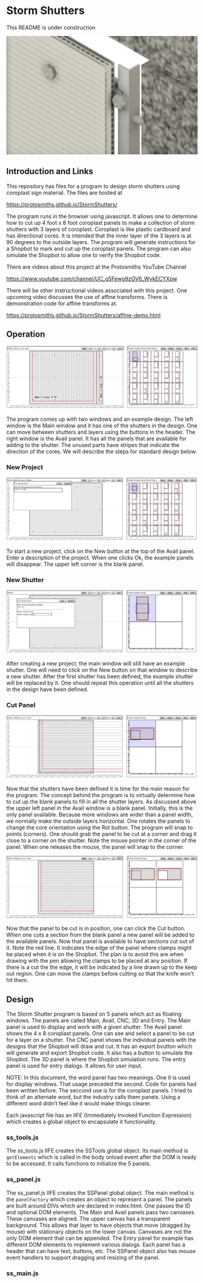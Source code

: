  # Storm Shutters
 
 This README is under construction
 
 ![](https://github.com/protosmiths/StormShutters/blob/master/Storm_Shutter_Assy.png)
 
 ## Introduction and Links
 
 This repository has files for a program to design storm shutters using coroplast sign material. The files are hosted at
 
 https://protosmiths.github.io/StormShutters/
 
 The program runs in the browser using javascript. It allows one to determine how to cut up 4 foot x 8 foot coroplast
 panels to make a collection of storm shutters with 3 layers of coroplast.  Coroplast is like plastic cardboard and has
 directional cores.  It is intended that the inner layer of the 3 layers is at 90 degrees to the outside layers.  The
 program will generate instructions for a Shopbot to mark and cut up the coroplast panels.  The program can also simulate
 the Shopbot to allow one to verify the Shopbot code.
 
 There are videos about this project at the Protosmiths YouTube Channel
 
 https://www.youtube.com/channel/UC_g5Fewg9zGV6_WykECYXpw
 
 There will be other instructional videos associated with this project.  One upcoming video discusses the use of affine
 transforms.  There is demonstration code for affine transforms at.
 
 https://protosmiths.github.io/StormShutters/affine-demo.html
 
 ## Operation
 
 ![](https://github.com/protosmiths/StormShutters/blob/master/screen.png)
 
 The program comes up with two windows and an example design.  The left window is the Main window and it has one of the shutters
 in the design.  One can move between shutters and layers using the buttons in the header.  The right window is the Avail panel.
 It has all the panels that are available for adding to the shutter.  The unused parts have stripes that indicate the direction
 of the cores.  We will describe the steps for standard design below.
 
 ### New Project
 
 ![](https://github.com/protosmiths/StormShutters/blob/master/NewProject.png)
 
 To start a new project, click on the New button at the top of the Avail panel. Enter a description of the project.
 When one clicks Ok, the example panels will disappear.  The upper left corner is the blank panel.
 
 ### New Shutter
 
 ![](https://github.com/protosmiths/StormShutters/blob/master/NewShutter.png)
 
 After creating a new project, the main window will still have an example shutter.  One will need to click on the New button on that window
 to describe a new shutter.  After the first shutter has been defined, the example shutter will be replaced by it.  One should repeat this 
 operation until all the shutters in the design have been defined.
 
 ### Cut Panel
 
 ![](https://github.com/protosmiths/StormShutters/blob/master/CutPanelSnap.png)
 
 Now that the shutters have been defined it is time for the main reason for the program.  The concept behind the program is to virtually
 determine how to cut up the blank panels to fill in all the shutter layers. As discussed above the upper left panel in the Avail window
 is a blank panel.  Initially, this is the only panel available.  Because more windows are wider than a panel width, we normally make
 the outside layers horizontal.  One rotates the panels to change the core orientation using the Rot button.  The program will snap to
 points (corners).  One should grab the panel to be cut at a corner and drag it close to a corner on the shutter.  Note the mouse pointer
 in the corner of the panel.  When one releases the mouse, the panel will snap to the corner.
 
 ![](https://github.com/protosmiths/StormShutters/blob/master/CutPanelAfter.png)
 
 Now that the panel to be cut is in position, one can click the Cut button.  When one cuts a section from the blank panel a new panel will
 be added to the available panels.  Now that panel is available to have sections cut out of it. Note the red line.  It indicates the edge of
 the panel where clamps might be placed when it is on the Shopbot.  The plan is to avoid this are when drawing with the pen allowing the
 clamps to be placed at any position.  If there is a cut the the edge, it will be indicated by a line drawn up to the keep out region.  One
 can move the clamps before cutting so that the knife won't hit them.
 
 ## Design
 
 The Storm Shutter program is based on 5 panels which act as floating windows.  The panels are called Main, Avail, CNC, 3D 
 and Entry.  The Main panel is used to display and work with a given shutter.  The Avail panel shows the 4 x 8 coroplast panels.
 One can see and select a panel to be cut for a layer on a shutter.  The CNC panel shows the individual panels with the designs
 that the Shopbot will draw and cut.  It has an export bvutton which will generate and export Shopbot code.  It also has a
 button to simulate the Shopbot.  The 3D panel is where the Shopbot simulation runs.  The entry panel is used for entry dialogs.
 It allows for user input.
 
 NOTE: In this document, the word panel has two meanings. One it is used for display windows. That usage preceded the second.  Code for 
 panels had been written before. The seccond use is for the coroplast panels. I tried to think of an alternate word, but the industry calls 
 them panels. Using a different word didn't feel like it would make things clearer.
 
 Each javascript file has an IIFE (Immediately Invoked Function Expression) which creates a global object to encapsulate it functionality.
 
 ### ss_tools.js
 
 The ss_tools.js IIFE creates the SSTools global object.  Its main method is `getElements` which is called in the body onload event after 
 the DOM is ready to be accessed.  It calls functions to initialize the 5 panels.
 
 ### ss_panel.js
 
 The ss_panel.js IIFE creates the SSPanel global object. The main method is the `panelFactory` which creates an object to represent a panel.
 The panels are built around DIVs which are declared in index.html.  One passes the ID and optional DOM elements.  The Main and Avail panels
 pass two canvases.  These canvases are aligned. The upper canvas has a transparent background.  This allows that layer to have objects that
 move (dragged by mouse) with stationary objects on the lower canvas. Canvases are not the only DOM element that can be appended.  The Entry
 panel for example has different DOM elements to implement various dialogs.  Each panel has a header that can have text, buttons, etc.  The
 SSPanel object also has mouse event handlers to support dragging and resizing of the panel.
 
 ### ss_main.js
